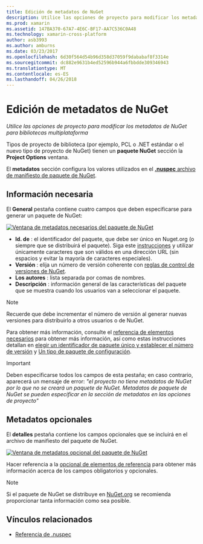 ```yaml
---
title: Edición de metadatos de NuGet
description: Utilice las opciones de proyecto para modificar los metadatos de NuGet para bibliotecas multiplataforma
ms.prod: xamarin
ms.assetid: 147BA370-67A7-4E6C-BF17-AA7C536C0A48
ms.technology: xamarin-cross-platform
author: asb3993
ms.author: amburns
ms.date: 03/23/2017
ms.openlocfilehash: 6d30f564d54b96d358d37059f9dababaf8f3314e
ms.sourcegitcommit: dc882e9631b4ed52596b944a6fbbdde309346943
ms.translationtype: MT
ms.contentlocale: es-ES
ms.lasthandoff: 04/26/2018
---
```

# <a name="editing-nuget-metadata"></a>Edición de metadatos de NuGet

_Utilice las opciones de proyecto para modificar los metadatos de NuGet para bibliotecas multiplataforma_

Tipos de proyecto de biblioteca (por ejemplo, PCL o .NET estándar o el nuevo tipo de proyecto de NuGet) tienen un **paquete NuGet** sección la **Project Options** ventana.

El **metadatos** sección configura los valores utilizados en el [ **.nuspec** archivo de manifiesto de paquete de NuGet](https://docs.microsoft.com/nuget/create-packages/creating-a-package#the-role-and-structure-of-the-nuspec-file).

## <a name="required-information"></a>Información necesaria

El **General** pestaña contiene cuatro campos que deben especificarse para generar un paquete de NuGet:

[![](metadata-images/metadata-general-sml.png "Ventana de metadatos necesarios del paquete de NuGet")](metadata-images/metadata-general.png#lightbox)

- **Id. de** : el identificador del paquete, que debe ser único en Nuget.org (o siempre que se distribuirá el paquete). Siga este [instrucciones](https://docs.microsoft.com/nuget/create-packages/creating-a-package#choosing-a-unique-package-identifier-and-setting-the-version-number) y utilizar únicamente caracteres que son válidos en una dirección URL (sin espacios y evitar la mayoría de caracteres especiales).
- **Versión** : elija un número de versión coherente con [reglas de control de versiones de NuGet](https://docs.microsoft.com/nuget/create-packages/dependency-versions).
- **Los autores** : lista separada por comas de nombres.
- **Descripción** : información general de las características del paquete que se muestra cuando los usuarios van a seleccionar el paquete.

> [!NOTE]
> Recuerde que debe incrementar el número de versión al generar nuevas versiones para distribuirlo a otros usuarios o de NuGet.

Para obtener más información, consulte el [referencia de elementos necesarios](https://docs.microsoft.com/nuget/schema/nuspec#required-metadata-elements) para obtener más información, así como estas instrucciones detallan en [elegir un identificador de paquete único y establecer el número de versión](https://docs.microsoft.com/nuget/create-packages/creating-a-package#choosing-a-unique-package-identifier-and-setting-the-version-number) y [ Un tipo de paquete de configuración](https://docs.microsoft.com/nuget/create-packages/creating-a-package#setting-a-package-type).

> [!IMPORTANT]
> Deben especificarse todos los campos de esta pestaña; en caso contrario, aparecerá un mensaje de error: _"el proyecto no tiene metadatos de NuGet por lo que no se creará un paquete de NuGet. Metadatos de paquete de NuGet se pueden especificar en la sección de metadatos en las opciones de proyecto"_

## <a name="optional-metadata"></a>Metadatos opcionales

El **detalles** pestaña contiene los campos opcionales que se incluirá en el archivo de manifiesto del paquete de NuGet.

[![](metadata-images/metadata-detail-sml.png "Ventana de metadatos opcional del paquete de NuGet")](metadata-images/metadata-detail.png#lightbox)

Hacer referencia a la [opcional de elementos de referencia](https://docs.microsoft.com/nuget/schema/nuspec#optional-metadata-elements) para obtener más información acerca de los campos obligatorios y opcionales.

> [!NOTE]
> Si el paquete de NuGet se distribuye en [NuGet.org](https://www.nuget.org) se recomienda proporcionar tanta información como sea posible.


## <a name="related-links"></a>Vínculos relacionados

- [Referencia de .nuspec](https://docs.microsoft.com/nuget/schema/nuspec#general-form-and-schema)
